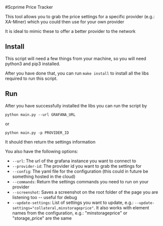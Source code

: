 #Scprime Price Tracker

This tool allows you to grab the price settings for a specific
provider (e.g.: XA-Miner) which you could then use for your own provider

It is ideal to mimic these to offer a better provider to the network

## Install

This script will need a few things from your machine, so you will
need python3 and pip3 installed. 

After you have done that, you can run `make install` to install all the
libs required to run this script.

## Run

After you have successfully installed the libs you can run the script by

```shell
python main.py --url GRAFANA_URL
```

or

```shell
python main.py -p PROVIDER_ID 
```

It should then return the settings information

You also have the following options:

 - `--url`: The url of the grafana instance you want to connect to
 - `--provider-id`: The provider id you want to grab the settings for
 - `--config`: The yaml file for the configuration (this could in future be something hosted in the cloud)
 - `--commands`: Return the settings commands you need to run on your provider
 - `--screenshot`: Saves a screenshot on the root folder of the page you are listening too -- useful for debug
 - `--update-settings`: List of settings you want to update, e.g.: `--update-settings="collateral,minstorageprice"`.
It also works with element names from the configuration, e.g.: "minstorageprice" or "storage_price" are the same
